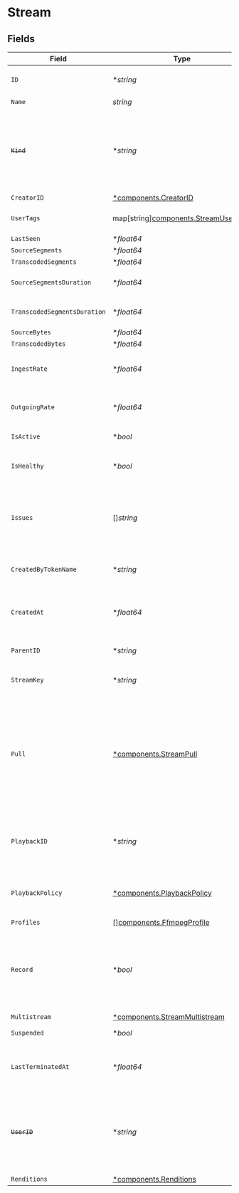 # Stream


## Fields

| Field                                                                                                                                                                  | Type                                                                                                                                                                   | Required                                                                                                                                                               | Description                                                                                                                                                            | Example                                                                                                                                                                |
| ---------------------------------------------------------------------------------------------------------------------------------------------------------------------- | ---------------------------------------------------------------------------------------------------------------------------------------------------------------------- | ---------------------------------------------------------------------------------------------------------------------------------------------------------------------- | ---------------------------------------------------------------------------------------------------------------------------------------------------------------------- | ---------------------------------------------------------------------------------------------------------------------------------------------------------------------- |
| `ID`                                                                                                                                                                   | **string*                                                                                                                                                              | :heavy_minus_sign:                                                                                                                                                     | N/A                                                                                                                                                                    | de7818e7-610a-4057-8f6f-b785dc1e6f88                                                                                                                                   |
| `Name`                                                                                                                                                                 | *string*                                                                                                                                                               | :heavy_check_mark:                                                                                                                                                     | N/A                                                                                                                                                                    | test_stream                                                                                                                                                            |
| ~~`Kind`~~                                                                                                                                                             | **string*                                                                                                                                                              | :heavy_minus_sign:                                                                                                                                                     | : warning: ** DEPRECATED **: This will be removed in a future release, please migrate away from it as soon as possible.                                                | stream                                                                                                                                                                 |
| `CreatorID`                                                                                                                                                            | [*components.CreatorID](../../models/components/creatorid.md)                                                                                                          | :heavy_minus_sign:                                                                                                                                                     | N/A                                                                                                                                                                    |                                                                                                                                                                        |
| `UserTags`                                                                                                                                                             | map[string][components.StreamUserTags](../../models/components/streamusertags.md)                                                                                      | :heavy_minus_sign:                                                                                                                                                     | User input tags associated with the stream                                                                                                                             |                                                                                                                                                                        |
| `LastSeen`                                                                                                                                                             | **float64*                                                                                                                                                             | :heavy_minus_sign:                                                                                                                                                     | N/A                                                                                                                                                                    | 1587667174725                                                                                                                                                          |
| `SourceSegments`                                                                                                                                                       | **float64*                                                                                                                                                             | :heavy_minus_sign:                                                                                                                                                     | N/A                                                                                                                                                                    | 1                                                                                                                                                                      |
| `TranscodedSegments`                                                                                                                                                   | **float64*                                                                                                                                                             | :heavy_minus_sign:                                                                                                                                                     | N/A                                                                                                                                                                    | 2                                                                                                                                                                      |
| `SourceSegmentsDuration`                                                                                                                                               | **float64*                                                                                                                                                             | :heavy_minus_sign:                                                                                                                                                     | Duration of all the source segments, sec                                                                                                                               | 1                                                                                                                                                                      |
| `TranscodedSegmentsDuration`                                                                                                                                           | **float64*                                                                                                                                                             | :heavy_minus_sign:                                                                                                                                                     | Duration of all the transcoded segments, sec                                                                                                                           | 2                                                                                                                                                                      |
| `SourceBytes`                                                                                                                                                          | **float64*                                                                                                                                                             | :heavy_minus_sign:                                                                                                                                                     | N/A                                                                                                                                                                    | 1                                                                                                                                                                      |
| `TranscodedBytes`                                                                                                                                                      | **float64*                                                                                                                                                             | :heavy_minus_sign:                                                                                                                                                     | N/A                                                                                                                                                                    | 2                                                                                                                                                                      |
| `IngestRate`                                                                                                                                                           | **float64*                                                                                                                                                             | :heavy_minus_sign:                                                                                                                                                     | Rate at which sourceBytes increases (bytes/second)                                                                                                                     | 1                                                                                                                                                                      |
| `OutgoingRate`                                                                                                                                                         | **float64*                                                                                                                                                             | :heavy_minus_sign:                                                                                                                                                     | Rate at which transcodedBytes increases (bytes/second)                                                                                                                 | 2                                                                                                                                                                      |
| `IsActive`                                                                                                                                                             | **bool*                                                                                                                                                                | :heavy_minus_sign:                                                                                                                                                     | If currently active                                                                                                                                                    | true                                                                                                                                                                   |
| `IsHealthy`                                                                                                                                                            | **bool*                                                                                                                                                                | :heavy_minus_sign:                                                                                                                                                     | Indicates whether the stream is healthy or not.                                                                                                                        |                                                                                                                                                                        |
| `Issues`                                                                                                                                                               | []*string*                                                                                                                                                             | :heavy_minus_sign:                                                                                                                                                     | A string array of human-readable errors describing issues affecting the stream, if any.                                                                                |                                                                                                                                                                        |
| `CreatedByTokenName`                                                                                                                                                   | **string*                                                                                                                                                              | :heavy_minus_sign:                                                                                                                                                     | Name of the token used to create this object                                                                                                                           | abc-123-xyz-456                                                                                                                                                        |
| `CreatedAt`                                                                                                                                                            | **float64*                                                                                                                                                             | :heavy_minus_sign:                                                                                                                                                     | Timestamp (in milliseconds) at which stream object was created                                                                                                         | 1587667174725                                                                                                                                                          |
| `ParentID`                                                                                                                                                             | **string*                                                                                                                                                              | :heavy_minus_sign:                                                                                                                                                     | Points to parent stream object                                                                                                                                         | de7818e7-610a-4057-8f6f-b785dc1e6f88                                                                                                                                   |
| `StreamKey`                                                                                                                                                            | **string*                                                                                                                                                              | :heavy_minus_sign:                                                                                                                                                     | Used to form RTMP ingest URL                                                                                                                                           | hgebdhhigq                                                                                                                                                             |
| `Pull`                                                                                                                                                                 | [*components.StreamPull](../../models/components/streampull.md)                                                                                                        | :heavy_minus_sign:                                                                                                                                                     | Configuration for a stream that should be actively pulled from an<br/>external source, rather than pushed to Livepeer. If specified, the<br/>stream will not have a streamKey. |                                                                                                                                                                        |
| `PlaybackID`                                                                                                                                                           | **string*                                                                                                                                                              | :heavy_minus_sign:                                                                                                                                                     | The playback ID to use with the Playback Info endpoint to retrieve playback URLs.                                                                                      | eaw4nk06ts2d0mzb                                                                                                                                                       |
| `PlaybackPolicy`                                                                                                                                                       | [*components.PlaybackPolicy](../../models/components/playbackpolicy.md)                                                                                                | :heavy_minus_sign:                                                                                                                                                     | Whether the playback policy for a asset or stream is public or signed                                                                                                  |                                                                                                                                                                        |
| `Profiles`                                                                                                                                                             | [][components.FfmpegProfile](../../models/components/ffmpegprofile.md)                                                                                                 | :heavy_minus_sign:                                                                                                                                                     | N/A                                                                                                                                                                    |                                                                                                                                                                        |
| `Record`                                                                                                                                                               | **bool*                                                                                                                                                                | :heavy_minus_sign:                                                                                                                                                     | Should this stream be recorded? Uses default settings. For more<br/>customization, create and configure an object store.<br/>                                          | false                                                                                                                                                                  |
| `Multistream`                                                                                                                                                          | [*components.StreamMultistream](../../models/components/streammultistream.md)                                                                                          | :heavy_minus_sign:                                                                                                                                                     | N/A                                                                                                                                                                    |                                                                                                                                                                        |
| `Suspended`                                                                                                                                                            | **bool*                                                                                                                                                                | :heavy_minus_sign:                                                                                                                                                     | If currently suspended                                                                                                                                                 |                                                                                                                                                                        |
| `LastTerminatedAt`                                                                                                                                                     | **float64*                                                                                                                                                             | :heavy_minus_sign:                                                                                                                                                     | Timestamp (in milliseconds) when the stream was last terminated                                                                                                        | 1713281212993                                                                                                                                                          |
| ~~`UserID`~~                                                                                                                                                           | **string*                                                                                                                                                              | :heavy_minus_sign:                                                                                                                                                     | : warning: ** DEPRECATED **: This will be removed in a future release, please migrate away from it as soon as possible.                                                | we7818e7-610a-4057-8f6f-b785dc1e6f88                                                                                                                                   |
| `Renditions`                                                                                                                                                           | [*components.Renditions](../../models/components/renditions.md)                                                                                                        | :heavy_minus_sign:                                                                                                                                                     | N/A                                                                                                                                                                    |                                                                                                                                                                        |